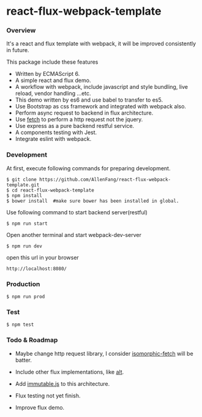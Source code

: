 # react-flux-webpack-template
### Overview
It's a react and flux template with webpack, it will be improved consistently in future.

This package include these features
- Written by ECMAScript 6.
- A simple react and flux demo.
- A workflow with webpack, include javascript and style bundling, live reload, vendor handling ...etc.
- This demo written by es6 and use babel to transfer to es5.
- Use Bootstrap as css framework and integrated with webpack also.
- Perform async request to backend in flux architecture.
- Use [fetch](https://github.com/github/fetch) to perform a http request not the jquery.
- Use express as a pure backend restful service.
- A components testing with Jest.
- Integrate eslint with webpack.


### Development

At first, execute following commands for preparing development.

```
$ git clone https://github.com/AllenFang/react-flux-webpack-template.git
$ cd react-flux-webpack-template
$ npm install
$ bower install  #make sure bower has been installed in global.
```
Use following command to start backend server(restful)
```
$ npm run start
```
Open another terminal and start webpack-dev-server
```
$ npm run dev
```
open this url in your browser
```
http://localhost:8080/
```

### Production

```
$ npm run prod
```

### Test
```
$ npm test
```


### Todo & Roadmap
- Maybe change http request library, I consider [isomorphic-fetch](https://github.com/matthew-andrews/isomorphic-fetch) will be batter.

- Include other flux implementations, like [alt](https://github.com/goatslacker/alt).

- Add [immutable.js](https://github.com/facebook/immutable-js) to this architecture.

- Flux testing not yet finish.

- Improve flux demo.
